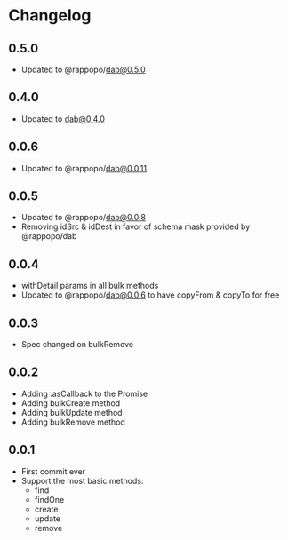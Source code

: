 # Changelog

## 0.5.0

* Updated to @rappopo/dab@0.5.0

## 0.4.0

* Updated to dab@0.4.0

## 0.0.6

* Updated to @rappopo/dab@0.0.11

## 0.0.5

* Updated to @rappopo/dab@0.0.8
* Removing idSrc & idDest in favor of schema mask provided by @rappopo/dab

## 0.0.4

* withDetail params in all bulk methods
* Updated to @rappopo/dab@0.0.6 to have copyFrom & copyTo for free 

## 0.0.3

* Spec changed on bulkRemove

## 0.0.2

* Adding .asCallback to the Promise
* Adding bulkCreate method
* Adding bulkUpdate method
* Adding bulkRemove method

## 0.0.1

* First commit ever
* Support the most basic methods:
  * find
  * findOne
  * create
  * update
  * remove